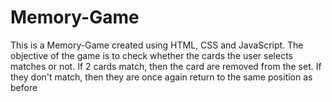 # Memory-Game

This is a Memory-Game created using HTML, CSS and JavaScript. The objective of the game is to check whether the cards the user selects matches or not. If 2 cards match, then the card are removed from the set. If they don't match, then they are once again return to the same position as before
